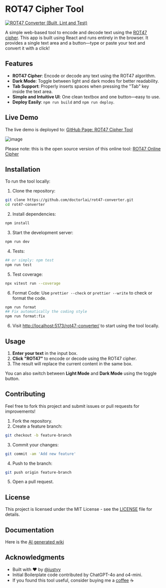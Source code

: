 # ROT47 Cipher Tool
[![ROT47 Converter (Built, Lint and Test)](https://github.com/DoctorLai/rot47-converter/actions/workflows/ci.yaml/badge.svg)](https://github.com/DoctorLai/rot47-converter/actions/workflows/ci.yaml)

A simple web-based tool to encode and decode text using the [ROT47 cipher](https://en.wikipedia.org/wiki/ROT47). This app is built using React and runs entirely in the browser. It provides a single text area and a button—type or paste your text and convert it with a click!

## Features

- **ROT47 Cipher**: Encode or decode any text using the ROT47 algorithm.
- **Dark Mode**: Toggle between light and dark modes for better readability.
- **Tab Support**: Properly inserts spaces when pressing the "Tab" key inside the text area.
- **Simple and Intuitive UI**: One clean textbox and one button—easy to use.
- **Deploy Easily**: `npm run build` and `npm run deploy`.

## Live Demo

The live demo is deployed to: [GitHub Page: ROT47 Cipher Tool](https://doctorlai.github.io/rot47-converter/)

![image](https://github.com/user-attachments/assets/6d2593cd-4623-44f5-9f92-8bed2a508643)

Please note: this is the open source version of this online tool: [ROT47 Online Cipher](https://rot47.net/)

## Installation

To run the tool locally:

1. Clone the repository:
```bash
git clone https://github.com/doctorlai/rot47-converter.git
cd rot47-converter
```

2. Install dependencies:
```bash
npm install
```

3. Start the development server:
```bash
npm run dev
```

4. Tests:
```bash
## or simply: npm test
npm run test
```

5. Test coverage:
```bash
npx vitest run --coverage
```

6. Format Code:
Use `prettier --check` or `prettier --write` to check or format the code.
```bash
npm run format
## Fix automatically the coding style
npm run format:fix
```

6. Visit [http://localhost:5173/rot47-converter/](http://localhost:5173/rot47-converter/) to start using the tool locally.

## Usage

1. **Enter your text** in the input box.
2. **Click "ROT47"** to encode or decode using the ROT47 cipher.
3. The result will replace the current content in the same box.

You can also switch between **Light Mode** and **Dark Mode** using the toggle button.

## Contributing

Feel free to fork this project and submit issues or pull requests for improvements!

1. Fork the repository.
2. Create a feature branch:
```bash
git checkout -b feature-branch
```
3. Commit your changes:
```bash
git commit -am 'Add new feature'
```
4. Push to the branch:
```bash
git push origin feature-branch
```
5. Open a pull request.

## License

This project is licensed under the MIT License - see the [LICENSE](./LICENSE) file for details.

## Documentation

Here is the [AI generated wiki](https://deepwiki.com/DoctorLai/rot47-converter)

## Acknowledgments

- Built with ❤️ by [@justyy](https://github.com/doctorlai)
- Initial Boilerplate code contributed by ChatGPT-4o and o4-mini.
- If you found this tool useful, consider buying me a [coffee](https://justyy.com/out/bmc) ☕

